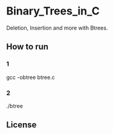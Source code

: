 # Binary_Trees_in_C
Deletion, Insertion and more with Btrees.
## How to run
### 1
gcc -obtree btree.c
### 2
./btree
## License
